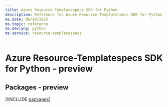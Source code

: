 ```yaml
---
title: Azure Resource-Templatespecs SDK for Python
description: Reference for Azure Resource-Templatespecs SDK for Python
ms.date: 06/18/2025
ms.topic: reference
ms.devlang: python
ms.service: resource-templatespecs
---
```

# Azure Resource-Templatespecs SDK for Python - preview
## Packages - preview
[!INCLUDE [packages](resource-templatespecs-index.md)]